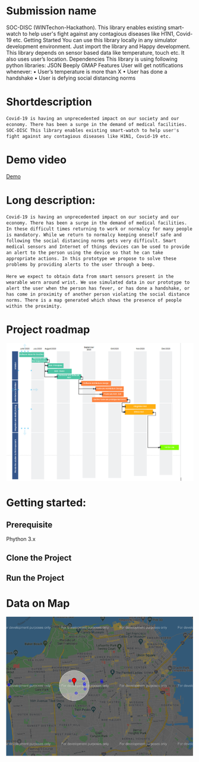 # Submission name
SOC-DISC (WINTechon-Hackathon). This library enables existing smart-watch to help user's fight against any contagious diseases like H1N1, Covid-19 etc. Getting Started You can use this library locally in any simulator development environment. Just import the library and Happy development. This library depends on sensor based data like temperature, touch etc. It also uses user’s location. Dependencies This library is using following python libraries: JSON Beeply GMAP Features User will get notifications whenever: • User’s temperature is more than X • User has done a handshake • User is defying social distancing norms

# Shortdescription
    Covid-19 is having an unprecedented impact on our society and our economy. There has been a surge in the demand of medical facilities. SOC-DISC This library enables existing smart-watch to help user's fight against any contagious diseases like H1N1, Covid-19 etc.
    
# Demo video
[Demo](https://www.yuotubelink.com)
  
#    Long description:
    Covid-19 is having an unprecedented impact on our society and our economy. There has been a surge in the demand of medical facilities. In these difficult times returning to work or normalcy for many people is mandatory. While we return to normalcy keeping oneself safe and following the social distancing norms gets very difficult. Smart medical sensors and Internet of things devices can be used to provide an alert to the person using the device so that he can take appropriate actions. In this prototype we propose to solve these problems by providing alerts to the user through a beep. 

    Here we expect to obtain data from smart sensors present in the wearable worn around wrist. We use simulated data in our prototype to alert the user when the person has fever, or has done a handshake, or has come in proximity of another person violating the social distance norms. There is a map generated which shows the presence of people within the proximity.

# Project roadmap
![Roadmap](./roadmap1.PNG)

# Getting started:
## Prerequisite

Phython 3.x

## Clone the Project

## Run the Project

# Data on Map

![Check COVID suspect](./Map.PNG)

